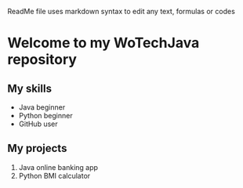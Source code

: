 ReadMe file uses markdown syntax to edit any text, formulas or codes

# Welcome to my WoTechJava repository
## My skills
- Java beginner
- Python beginner
- GitHub user

## My projects
1. Java online banking app
2. Python BMI calculator
